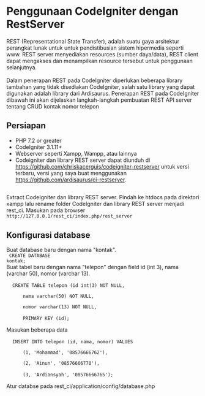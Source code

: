 # **Penggunaan CodeIgniter dengan RestServer**
REST (Representational State Transfer), adalah suatu gaya arsitektur perangkat lunak untuk untuk pendistibusian sistem hipermedia seperti www. REST server menyediakan resources (sumber daya/data), REST client dapat mengakses dan menampilkan resource tersebut untuk penggunaan selanjutnya.
<br><br> Dalam penerapan REST pada CodeIgniter diperlukan beberapa library tambahan yang tidak disediakan CodeIgniter, salah satu library yang dapat digunakan adalah library dari Ardisaurus. Penerapan REST pada CodeIgniter dibawah ini akan dijelaskan langkah-langkah pembuatan REST API server tentang CRUD kontak nomor telepon
## Persiapan
* PHP 7.2 or greater
* CodeIgniter 3.1.11+
* Webserver seperti Xampp, Wampp, atau lainnya
* Codeigniter dan library REST server dapat diunduh di https://github.com/chriskacerguis/codeigniter-restserver untuk versi terbaru, versi yang saya buat menggunakan https://github.com/ardisaurus/ci-restserver.
##  
Extract CodeIgniter dan library REST server. Pindah ke htdocs pada direktori xampp lalu rename folder CodeIgniter dan library REST server menjadi rest_ci. Masukan pada browser 
<br>`http://127.0.0.1/rest_ci/index.php/rest_server`
## Konfigurasi database
Buat database baru dengan nama "kontak".
<br> <code> CREATE DATABASE kontak; </code>
<br>Buat tabel baru dengan nama "telepon" dengan field id (int 3), nama (varchar 50), nomor (varchar 13).
<pre> <code> CREATE TABLE telepon (id int(3) NOT NULL, 
<br>      nama varchar(50) NOT NULL, 
<br>      nomor varchar(13) NOT NULL, 
<br>      PRIMARY KEY (id); </code> </pre>
Masukan beberapa data
<pre> <code> INSERT INTO telepon (id, nama, nomor) VALUES 
<br>      (1, 'Mohammad', '08576666762'), 
<br>      (2, 'Ainun', '08576666770'),
<br>      (3, 'Ardiansyah', '08576666765'); </code> </pre>
Atur databse pada rest_ci/application/config/database.php 
